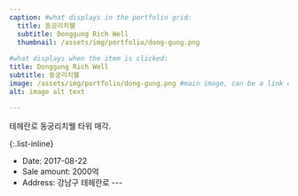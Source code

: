 ```yaml
---
caption: #what displays in the portfolio grid:
  title: 동궁리치웰
  subtitle: Donggung Rich Well
  thumbnail: /assets/img/portfolio/dong-gung.png
  
#what displays when the item is clicked:
title: Donggung Rich Well
subtitle: 동궁리치웰
image: /assets/img/portfolio/dong-gung.png #main image, can be a link or a file in assets/img/portfolio
alt: image alt text

---
```

테헤란로 동궁리치웰 타워 매각.



{:.list-inline} 
- Date: 2017-08-22
- Sale amount: 2000억 
- Address: 강남구 테헤란로 ---  

